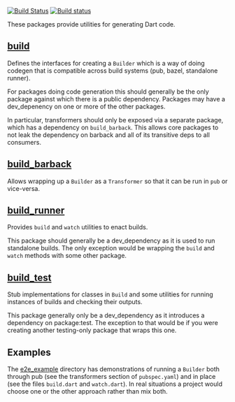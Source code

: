[![Build Status](https://travis-ci.org/dart-lang/build.svg?branch=master)](https://travis-ci.org/dart-lang/build)
[![Build status](https://ci.appveyor.com/api/projects/status/otkm7gsyu8b5vg3u?svg=true)](https://ci.appveyor.com/project/matanlurey/build)

These packages provide utilities for generating Dart code.

## [build](https://github.com/dart-lang/build/blob/master/build/README.md)

Defines the interfaces for creating a `Builder` which is a way of doing codegen
that is compatible across build systems (pub, bazel, standalone runner).

For packages doing code generation this should generally be the only package
against which there is a public dependency. Packages may have a dev_depenency on
one or more of the other packages.

In particular, transformers should only be exposed via a separate package, which
has a dependency on `build_barback`. This allows core packages to not leak the
dependency on barback and all of its transitive deps to all consumers.

## [build_barback](https://github.com/dart-lang/build/blob/master/build_barback/README.md)

Allows wrapping up a `Builder` as a `Transformer` so that it can be run in `pub`
or vice-versa.

## [build_runner](https://github.com/dart-lang/build/blob/master/build_runner/README.md)

Provides `build` and `watch` utilities to enact builds.

This package should generally be a dev_dependency as it is used to run
standalone builds. The only exception would be wrapping the `build` and `watch`
methods with some other package.

## [build_test](https://github.com/dart-lang/build/blob/master/build_test/README.md)

Stub implementations for classes in `Build` and some utilities for running
instances of builds and checking their outputs.

This package generally only be a dev_dependency as it introduces a dependency on
package:test. The exception to that would be if you were creating another
testing-only package that wraps this one.

## Examples

The [e2e_example](https://github.com/dart-lang/build/tree/master/e2e_example) directory has demonstrations of running a `Builder` both
through pub (see the transformers section of `pubspec.yaml`) and in place (see
the files `build.dart` and `watch.dart`). In real situations a project would
choose one or the other approach rather than mix both.
